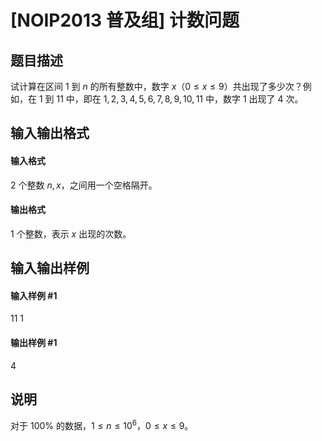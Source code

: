 
# [NOIP2013 普及组] 计数问题
## 题目描述
试计算在区间 $1$ 到 $n$ 的所有整数中，数字 $x$（$0\le x\le9$）共出现了多少次？例如，在 $1$ 到 $11$ 中，即在 $1,2,3,4,5,6,7,8,9,10,11$ 中，数字 $1$ 出现了 $4$ 次。
## 输入输出格式
#### 输入格式

$2$ 个整数 $n,x$，之间用一个空格隔开。
#### 输出格式

$1$ 个整数，表示 $x$ 出现的次数。
## 输入输出样例
#### 输入样例 #1
11 1
#### 输出样例 #1
4
## 说明
对于 $100\%$ 的数据，$1\le n\le 10^6$，$0\le x \le 9$。

